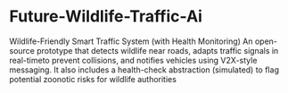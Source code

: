 # Future-Wildlife-Traffic-Ai
Wildlife-Friendly Smart Traffic System (with Health Monitoring)   An open-source prototype that detects wildlife near roads, adapts traffic signals in real-timeto prevent collisions, and notifies vehicles using V2X-style messaging. It also includes a health-check abstraction (simulated) to flag potential zoonotic risks for wildlife authorities
